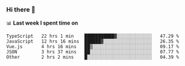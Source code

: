 ### Hi there 👋

<!--
**DBvc/DBvc** is a ✨ _special_ ✨ repository because its `README.md` (this file) appears on your GitHub profile.

Here are some ideas to get you started:

- 🔭 I’m currently working on ...
- 🌱 I’m currently learning ...
- 👯 I’m looking to collaborate on ...
- 🤔 I’m looking for help with ...
- 💬 Ask me about ...
- 📫 How to reach me: ...
- 😄 Pronouns: ...
- ⚡ Fun fact: ...
-->

📊 **Last week I spent time on**
<!--START_SECTION:waka-->
```text
TypeScript   22 hrs 1 min    ███████████▓░░░░░░░░░░░░░   47.29 % 
JavaScript   12 hrs 16 mins  ██████▓░░░░░░░░░░░░░░░░░░   26.35 % 
Vue.js       4 hrs 16 mins   ██▒░░░░░░░░░░░░░░░░░░░░░░   09.17 % 
JSON         3 hrs 37 mins   ██░░░░░░░░░░░░░░░░░░░░░░░   07.77 % 
Other        2 hrs 2 mins    █░░░░░░░░░░░░░░░░░░░░░░░░   04.39 % 
```
<!--END_SECTION:waka-->
